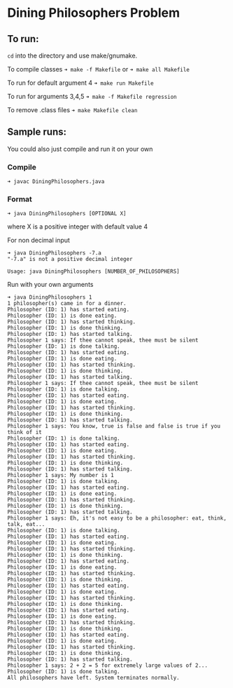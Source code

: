 # Dining Philosophers Problem

## To run:

`cd` into the directory and use make/gnumake.

To compile classes
```➜ make -f Makefile``` or ```➜ make all Makefile```

To run for default argument 4
```➜ make run Makefile```

To run for arguments 3,4,5
```➜ make -f Makefile regression```

To remove .class files
```➜ make Makefile clean```

## Sample runs:
You could also just compile and run it on your own

### Compile
```
➜ javac DiningPhilosophers.java
```

### Format
```
➜ java DiningPhilosophers [OPTIONAL X]
```
where X is a positive integer with default value 4

For non decimal input
```
➜ java DiningPhilosophers -7.a
"-7.a" is not a positive decimal integer

Usage: java DiningPhilosophers [NUMBER_OF_PHILOSOPHERS]
```
Run with your own arguments
```
➜ java DiningPhilosophers 1
1 philosopher(s) came in for a dinner.
Philosopher (ID: 1) has started eating.
Philosopher (ID: 1) is done eating.
Philosopher (ID: 1) has started thinking.
Philosopher (ID: 1) is done thinking.
Philosopher (ID: 1) has started talking.
Philosopher 1 says: If thee cannot speak, thee must be silent
Philosopher (ID: 1) is done talking.
Philosopher (ID: 1) has started eating.
Philosopher (ID: 1) is done eating.
Philosopher (ID: 1) has started thinking.
Philosopher (ID: 1) is done thinking.
Philosopher (ID: 1) has started talking.
Philosopher 1 says: If thee cannot speak, thee must be silent
Philosopher (ID: 1) is done talking.
Philosopher (ID: 1) has started eating.
Philosopher (ID: 1) is done eating.
Philosopher (ID: 1) has started thinking.
Philosopher (ID: 1) is done thinking.
Philosopher (ID: 1) has started talking.
Philosopher 1 says: You know, true is false and false is true if you think of it
Philosopher (ID: 1) is done talking.
Philosopher (ID: 1) has started eating.
Philosopher (ID: 1) is done eating.
Philosopher (ID: 1) has started thinking.
Philosopher (ID: 1) is done thinking.
Philosopher (ID: 1) has started talking.
Philosopher 1 says: My number is 1
Philosopher (ID: 1) is done talking.
Philosopher (ID: 1) has started eating.
Philosopher (ID: 1) is done eating.
Philosopher (ID: 1) has started thinking.
Philosopher (ID: 1) is done thinking.
Philosopher (ID: 1) has started talking.
Philosopher 1 says: Eh, it's not easy to be a philosopher: eat, think, talk, eat...
Philosopher (ID: 1) is done talking.
Philosopher (ID: 1) has started eating.
Philosopher (ID: 1) is done eating.
Philosopher (ID: 1) has started thinking.
Philosopher (ID: 1) is done thinking.
Philosopher (ID: 1) has started eating.
Philosopher (ID: 1) is done eating.
Philosopher (ID: 1) has started thinking.
Philosopher (ID: 1) is done thinking.
Philosopher (ID: 1) has started eating.
Philosopher (ID: 1) is done eating.
Philosopher (ID: 1) has started thinking.
Philosopher (ID: 1) is done thinking.
Philosopher (ID: 1) has started eating.
Philosopher (ID: 1) is done eating.
Philosopher (ID: 1) has started thinking.
Philosopher (ID: 1) is done thinking.
Philosopher (ID: 1) has started eating.
Philosopher (ID: 1) is done eating.
Philosopher (ID: 1) has started thinking.
Philosopher (ID: 1) is done thinking.
Philosopher (ID: 1) has started talking.
Philosopher 1 says: 2 + 2 = 5 for extremely large values of 2...
Philosopher (ID: 1) is done talking.
All philosophers have left. System terminates normally.
```
